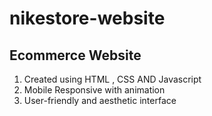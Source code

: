 # nikestore-website
## Ecommerce Website

1. Created using HTML , CSS AND Javascript
2. Mobile Responsive with animation
3. User-friendly and aesthetic interface
